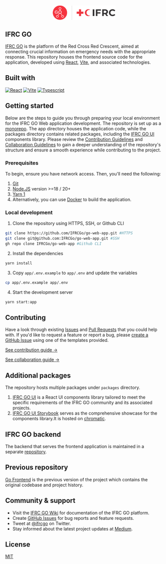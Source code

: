 <p align="center">
  <br />
  <a href="https://go.ifrc.org/">
    <picture>
      <img src="./app/src/assets/icons/go-logo-2020.svg" width="200px">
    </picture>
  </a>
</p>

## IFRC GO

[IFRC GO](https://go.ifrc.org/) is the platform of the Red Cross Red Crescent, aimed at connecting crucial information on emergency needs with the appropriate response. This repository houses the frontend source code for the application, developed using [React](https://react.dev/), [Vite](https://vitejs.dev/), and associated technologies.

## Built with

 [![React][react-shields]][react-url] [![Vite][vite-shields]][vite-url] [![Typescript][typescript-shields]][typescript-url]

## Getting started

Below are the steps to guide you through preparing your local environment for the IFRC GO Web application development. The repository is set up as a [monorepo](https://monorepo.tools/). The app directory houses the application code, while the packages directory contains related packages, including the [IFRC GO UI](https://www.npmjs.com/package/@ifrc-go/ui) components library. Please review the [Contribution Guidelines](./CONTRIBUTING.md) and [Collaboration Guidelines](./COLLABORATING.md) to gain a deeper understanding of the repository's structure and ensure a smooth experience while contributing to the project.

### Prerequisites

To begin, ensure you have network access. Then, you'll need the following:
1. [Git](https://git-scm.com/)
2. [Node.JS](https://nodejs.org/en/) version >=18 / 20+
3. [Yarn 1](https://classic.yarnpkg.com/en/)
4. Alternatively, you can use [Docker](https://www.docker.com/) to build the application.

### Local development

1. Clone the repository using HTTPS, SSH, or Github CLI
```bash
git clone https://github.com/IFRCGo/go-web-app.git #HTTPS
git clone git@github.com:IFRCGo/go-web-app.git #SSH
gh repo clone IFRCGo/go-web-app #Github CLI
```
2. Install the dependencies
```bash
yarn install
```
3. Copy `app/.env.example` to `app/.env` and update the variables
```bash
cp app/.env.example app/.env
```
4. Start the development server
```bash
yarn start:app
```
## Contributing

Have a look through existing [Issues](https://github.com/IFRCGo/go-web-app/issues) and [Pull Requests](https://github.com/IFRCGo/go-web-app/pulls) that you could help with. If you'd like to request a feature or report a bug, please [create a GitHub Issue](https://github.com/IFRCGo/go-web-app/issues/new/choose) using one of the templates provided.

[See contribution guide →](./CONTRIBUTING.md)

[See collaboration guide →](./COLLABORATING.md)



## Additional packages

The repository hosts multiple packages under `packages` directory.
 1. [IFRC GO UI](https://github.com/IFRCGo/go-web-app/tree/develop/packages/ui) is a React UI components library tailored to meet the specific requirements of the IFRC GO community and its associated projects.
 2. [IFRC GO UI Storybook](https://github.com/IFRCGo/go-web-app/tree/develop/packages/go-ui-storybook) serves as the comprehensive showcase for the components library.It is hosted on [chromatic](https://66557be6b68dacbf0a96db23-zctxglhsnk.chromatic.com/).

## IFRC GO backend

The backend that serves the frontend application is maintained in a separate [repository](https://github.com/IFRCGo/go-api/).

## Previous repository

[Go Frontend](https://github.com/IFRCGo/go-frontend) is the previous version of the project which contains the original codebase and project history.

## Community & support

- Visit the [IFRC GO Wiki](https://go-wiki.ifrc.org/) for documentation of the IFRC GO platform.
- Create [GitHub Issues](https://github.com/IFRCGo/go-web-app/issues) for bug reports and feature requests.
- Tweet at [@ifrcgo](https://twitter.com/ifrcgo) on Twitter.
- Stay informed about the latest project updates at [Medium](https://ifrcgoproject.medium.com/).

## License

[MIT](https://github.com/IFRCGo/go-web-app/blob/develop/LICENSE)

<!-- MARKDOWN LINKS & IMAGES -->
<!-- https://www.markdownguide.org/basic-syntax/#reference-style-links -->
[react-shields]: https://img.shields.io/badge/react-%2320232a.svg?style=for-the-badge&logo=react&logoColor=%2361DAFB
[react-url]: https://reactjs.org/
[vite-shields]: https://img.shields.io/badge/vite-%23646CFF.svg?style=for-the-badge&logo=vite&logoColor=white
[vite-url]: https://vitejs.dev/
[typescript-shields]: https://img.shields.io/badge/typescript-%23007ACC.svg?style=for-the-badge&logo=typescript&logoColor=white
[typescript-url]: https://www.typescriptlang.org/
